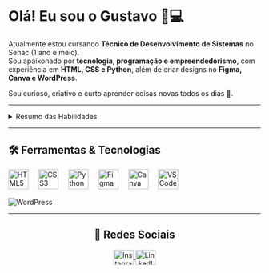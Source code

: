 <h1 align="left">Olá! Eu sou o Gustavo 👋💻</h1>

Atualmente estou cursando **Técnico de Desenvolvimento de Sistemas** no Senac (1 ano e meio).  
Sou apaixonado por **tecnologia, programação e empreendedorismo**, com experiência em **HTML, CSS e Python**, além de criar designs no **Figma, Canva e WordPress**.  

Sou curioso, criativo e curto aprender coisas novas todos os dias 🚀.  

---

<details>
  <summary> Resumo das Habilidades</summary>
  <hr>
  
  💻 **Programação:** habilidades em HTML, CSS e Python  
  🎨 **Design:** criação de interfaces, posts e materiais visuais atrativos no Figma e Canva  
  ⚡ **Automação & Robótica:** experiência com Arduino IDE e desenvolvimento de projetos científicos envolvendo robótica e IoT


![Arduino IDE](https://img.shields.io/badge/Arduino-00979D?style=for-the-badge&logo=arduino&logoColor=white)
</div>
</details>

---

<h2 align="left">🛠️ Ferramentas & Tecnologias</h2>

<div align="left">
  <img src="https://cdn.jsdelivr.net/gh/devicons/devicon/icons/html5/html5-original.svg" height="40" alt="HTML5 logo" />
  <img width="12" />
  <img src="https://cdn.jsdelivr.net/gh/devicons/devicon/icons/css3/css3-original.svg" height="40" alt="CSS3 logo" />
  <img width="12" />
  <img src="https://cdn.jsdelivr.net/gh/devicons/devicon/icons/python/python-original.svg" height="40" alt="Python logo" />
  <img width="12" />
  <img src="https://cdn.jsdelivr.net/gh/devicons/devicon/icons/figma/figma-original.svg" height="40" alt="Figma logo" />
  <img width="12" />
  <img src="https://cdn.jsdelivr.net/gh/devicons/devicon/icons/canva/canva-original.svg" height="40" alt="Canva logo" />
  <img width="12" />
  <img src="https://cdn.jsdelivr.net/gh/devicons/devicon/icons/vscode/vscode-original.svg" height="40" alt="VSCode logo" />
  <img width="12" />

  
  ![WordPress](https://img.shields.io/badge/WordPress-21759B?style=for-the-badge&logo=wordpress&logoColor=white)
  <img width="12" />


---

<h2 align="center">📱 Redes Sociais</h2>

<p align="center">
 <a href="https://www.instagram.com/alves.gustavosantana/" target="_blank">
    <img align="center" src="https://skillicons.dev/icons?i=instagram" alt="Instagram" height="30" width="40" />
 </a>
 <a href="https://www.linkedin.com/in/gustavo-s-4b8712216/" target="_blank">
    <img align="center" src="https://skillicons.dev/icons?i=linkedin" alt="LinkedIn" height="30" width="40" />
 </a>
</p>
